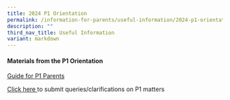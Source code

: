 ```yaml
---
title: 2024 P1 Orientation
permalink: /information-for-parents/useful-information/2024-p1-orientation/
description: ""
third_nav_title: Useful Information
variant: markdown
---
```

<h4><strong>Materials from the P1 Orientation</strong></h4>

<p><a href="https://go.gov.sg/czps-guide-for-2024-p1-parents" target="_blank" rel="noopener"> Guide for P1 Parents </a></p>	
<p><a href="https://form.gov.sg/653a27749c349a00128e9f45" target="_blank" rel="noopener"> Click here </a> to submit queries/clarifications on P1 matters</p>